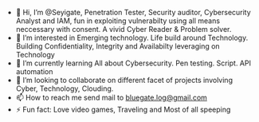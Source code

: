 - 👋 Hi, I’m @Seyigate, Penetration Tester, Security auditor, Cybersecurity Analyst and IAM, fun in exploiting vulnerabilty using all means neccessary with consent. A vivid Cyber Reader & Problem solver.
- 👀 I’m interested in Emerging technology. Life build around Technology. Building Confidentiality, Integrity and Availabilty leveraging on Technology
- 🌱 I’m currently learning All about Cybersecurity. Pen testing. Script. API automation 
- 💞️ I’m looking to collaborate on different facet of projects involving Cyber, Technology, Clouding.
- 📫 How to reach me send mail to bluegate.log@gmail.com
- ⚡ Fun fact: Love video games, Traveling and Most of all speeping 
<!---
Seyigate/Seyigate is a ✨ special ✨ repository because its `README.md` (this file) appears on your GitHub profile.
You can click the Preview link to take a look at your changes.
--->
